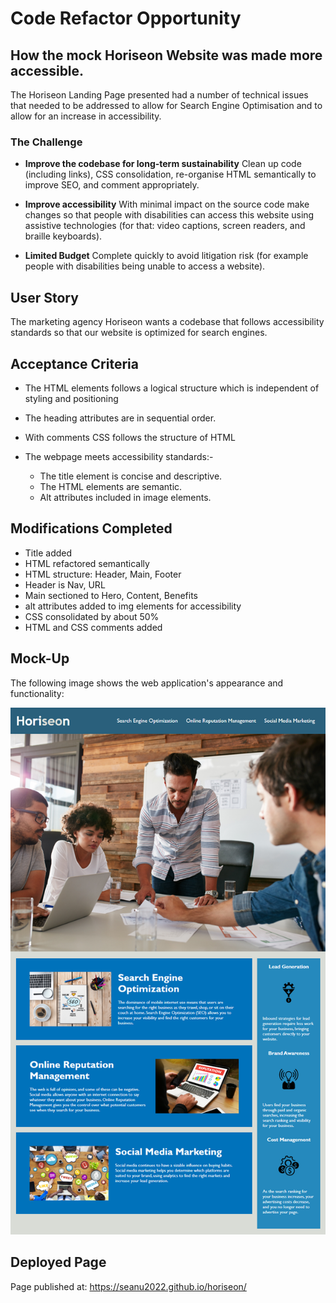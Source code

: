 # Code Refactor Opportunity

## How the mock Horiseon Website was made more accessible. 

The Horiseon Landing Page presented had a number of technical issues that needed to be addressed to allow for Search Engine Optimisation and to allow for an increase in accessibility.

### The Challenge

* **Improve the codebase for long-term sustainability** Clean up code (including links), CSS consolidation, re-organise HTML semantically to improve SEO, and comment appropriately.

* **Improve accessibility** With minimal impact on the source code make changes so that people with disabilities can access this website using assistive technologies (for that: video captions, screen readers, and braille keyboards).

* **Limited Budget** Complete quickly to avoid litigation risk (for example people with disabilities being unable to access a website).

## User Story

The marketing agency Horiseon wants a codebase that follows accessibility standards so that our website is optimized for search engines.


## Acceptance Criteria
* The HTML elements follows a logical structure which is independent of styling and positioning
* The heading attributes are in sequential order.
* With comments CSS follows the structure of HTML

* The webpage meets accessibility standards:-
  - The title element is concise and descriptive.
  - The HTML elements are semantic.
  - Alt attributes included in image elements.

## Modifications Completed
- Title added
- HTML refactored semantically
- HTML structure: Header, Main, Footer
- Header is Nav, URL
- Main sectioned to Hero, Content, Benefits 
- alt attributes added to img elements for accessibility
- CSS consolidated by about 50%
- HTML and CSS comments added 

## Mock-Up

The following image shows the web application's appearance and functionality:

![The Horiseon webpage includes a navigation bar, a header image, and cards with text and images at the bottom of the page.](./Notes/01-html-css-git-homework-demo.png)

## Deployed Page

Page published at: https://seanu2022.github.io/horiseon/